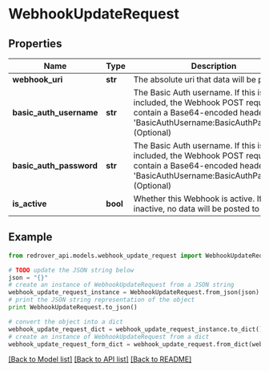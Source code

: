 # WebhookUpdateRequest


## Properties

Name | Type | Description | Notes
------------ | ------------- | ------------- | -------------
**webhook_uri** | **str** | The absolute uri that data will be posted to | 
**basic_auth_username** | **str** | The Basic Auth username. If this is included, the Webhook POST requests will contain a Base64-encoded header of &#39;BasicAuthUsername:BasicAuthPassword&#39;. (Optional) | [optional] 
**basic_auth_password** | **str** | The Basic Auth username. If this is included, the Webhook POST requests will contain a Base64-encoded header of &#39;BasicAuthUsername:BasicAuthPassword&#39;. (Optional) | [optional] 
**is_active** | **bool** | Whether this Webhook is active. If it is inactive, no data will be posted to it | [optional] 

## Example

```python
from redrover_api.models.webhook_update_request import WebhookUpdateRequest

# TODO update the JSON string below
json = "{}"
# create an instance of WebhookUpdateRequest from a JSON string
webhook_update_request_instance = WebhookUpdateRequest.from_json(json)
# print the JSON string representation of the object
print WebhookUpdateRequest.to_json()

# convert the object into a dict
webhook_update_request_dict = webhook_update_request_instance.to_dict()
# create an instance of WebhookUpdateRequest from a dict
webhook_update_request_form_dict = webhook_update_request.from_dict(webhook_update_request_dict)
```
[[Back to Model list]](../README.md#documentation-for-models) [[Back to API list]](../README.md#documentation-for-api-endpoints) [[Back to README]](../README.md)


